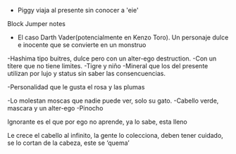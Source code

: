 - Piggy viaja al presente sin conocer a 'eie'

Block Jumper notes


- El caso Darth Vader(potencialmente en Kenzo Toro). Un personaje dulce e inocente que se convierte en un monstruo

-Hashima tipo buitres, dulce pero con un alter-ego destruction.
-Con un títere que no tiene limites.
-Tigre y niño
-Mineral que los del presente utilizan por lujo y status sin saber las consencuencias. 

-Personalidad que le gusta el rosa y las plumas

-Lo molestan moscas que nadie puede ver, solo su gato.
-Cabello verde, mascara y un alter-ego
-Pinocho


Ignorante es el que por ego no aprende, ya lo sabe, esta lleno

Le crece el cabello al infinito, la gente lo colecciona, deben tener cuidado, se lo cortan de la cabeza, este se ‘quema’
